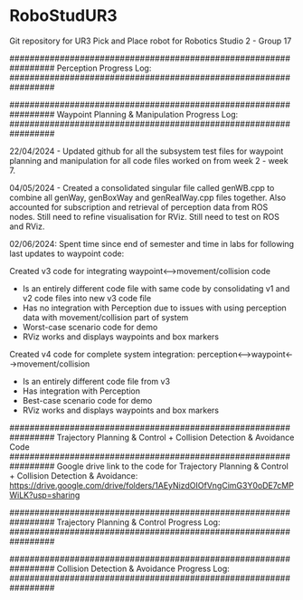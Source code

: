 # RoboStudUR3

Git repository for UR3 Pick and Place robot for Robotics Studio 2 - Group 17

#################################################################
Perception Progress Log:
#################################################################

#################################################################
Waypoint Planning & Manipulation Progress Log:
#################################################################

22/04/2024 - Updated github for all the subsystem test files for waypoint planning and manipulation for all code files worked on from week 2 - week 7.

04/05/2024 - Created a consolidated singular file called genWB.cpp to combine all genWay, genBoxWay and genRealWay.cpp files together. Also accounted for subscription and retrieval of perception data from ROS nodes. Still need to refine visualisation for RViz. Still need to test on ROS and RViz.

02/06/2024:
Spent time since end of semester and time in labs for following last updates to waypoint code:

Created v3 code for integrating waypoint<-->movement/collision code
- Is an entirely different code file with same code by consolidating v1 and v2 code files into new v3 code file
- Has no integration with Perception due to issues with using perception data with movement/collision part of system
- Worst-case scenario code for demo
- RViz works and displays waypoints and box markers

Created v4 code for complete system integration: perception<-->waypoint<-->movement/collision
- Is an entirely different code file from v3
- Has integration with Perception
- Best-case scenario code for demo
- RViz works and displays waypoints and box markers

#################################################################
Trajectory Planning & Control + Collision Detection & Avoidance Code
#################################################################
Google drive link to the code for Trajectory Planning & Control + Collision Detection & Avoidance:
https://drive.google.com/drive/folders/1AEyNizdOIOfVngCimG3Y0oDE7cMPWiLK?usp=sharing

#################################################################
Trajectory Planning & Control Progress Log:
#################################################################

#################################################################
Collision Detection & Avoidance Progress Log:
#################################################################
